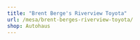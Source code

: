 ```yaml
---
title: "Brent Berge's Riverview Toyota"
url: /mesa/brent-berges-riverview-toyota/
shop: Autohaus
---
```

